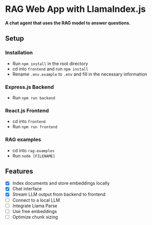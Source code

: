 # RAG Web App with LlamaIndex.js

**A chat agent that uses the RAG model to answer questions.**

## Setup

### Installation

- Run `npm install` in the root directory
- cd into `frontend` and run `npm install`
- Rename `.env.example` to `.env` and fill in the necessary information

### Express.js Backend

- Run `npm run backend`

### React.js Frontend

- cd into `frontend`
- Run `npm run frontend`

### RAG examples

- cd into `rag-examples`
- Run `node [FILENAME]`

## Features

- [x] Index documents and store embeddings locally
- [x] Chat interface
- [x] Stream LLM output from backend to frontend
- [ ] Connect to a local LLM
- [ ] Integrate Llama Parse
- [ ] Use free embeddings
- [ ] Optimize chunk sizing
